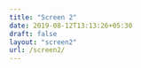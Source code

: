```yaml
---
title: "Screen 2"
date: 2019-08-12T13:13:26+05:30
draft: false
layout: "screen2"
url: /screen2/
---
```



